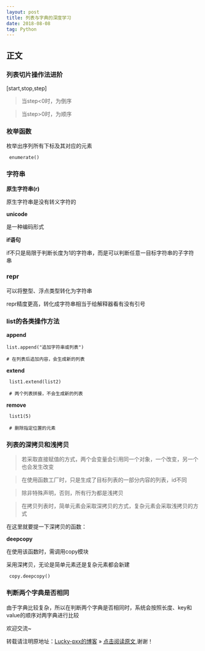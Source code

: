 ```yaml
---
layout: post
title: 列表与字典的深度学习
date: 2018-08-08
tag: Python
---  
```


## 正文

### 列表切片操作法进阶

[start,stop,step]

 >当step<0时，为倒序 

 >当step>0时，为顺序

### 枚举函数

枚举出序列所有下标及其对应的元素

	 enumerate()

### 字符串

**原生字符串(r)**

原生字符串是没有转义字符的

**unicode**

是一种编码形式

**if语句**

if不只是局限于判断长度为1的字符串，而是可以判断任意一目标字符串的子字符串

### repr

可以将整型、浮点类型转化为字符串

repr精度更高，转化成字符串相当于给解释器看有没有引号

### list的各类操作方法

**append**

	list.append("追加字符串或列表")
	 
	# 在列表后追加内容，会生成新的列表

**extend**

	 list1.extend(list2)

	 # 两个列表拼接，不会生成新的列表

**remove**

	 list1(5)

	 # 删除指定位置的元素
	 
### 列表的深拷贝和浅拷贝

 >若采取直接赋值的方式，两个会变量会引用同一个对象，一个改变，另一个也会发生改变

 >在使用函数工厂时，只是生成了目标列表的一部分内容的列表，id不同

 >除非特殊声明，否则，所有行为都是浅拷贝

 >在拷贝列表时，简单元素会采取深拷贝的方式，复杂元素会采取浅拷贝的方式
 
在这里就要提一下深拷贝的函数：

**deepcopy**

在使用该函数时，需调用copy模块

采用深拷贝，无论是简单元素还是复杂元素都会新建

	 copy.deepcopy()

### 判断两个字典是否相同

由于字典比较复杂，所以在判断两个字典是否相同时，系统会按照长度、key和value的顺序对两字典进行比较

欢迎交流~
  
转载请注明原地址：[Lucky-pxx的博客](http://www.bingoxin.top) » [点击阅读原文](http://www.bingoxin.top/2018/08/python3/),谢谢！